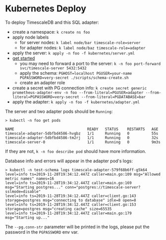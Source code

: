 # Kubernetes Deploy

To deploy TimescaleDB and this SQL adapter:

- create a namespace: `k create ns foo`
- apply node labels
  - for server nodes: `k label node/bar timescale-role=server`
  - for adapter nodes: `k label node/baz timescale-role=adapter`
- apply the server: `k apply -n foo -f kubernetes/server.yml`
- [get started](../README.md#getting-started)
  - you may need to forward a port to the server: `k -n foo port-forward svc/timescale-server 5432:5432`
  - apply the schema: `PGHOST=localhost PGUSER=your-name PGPASSWORD=very-secret ./scripts/schema-create.sh`
  - create an adapter role
- create a secret with PG connection info:
  `k create secret generic prometheus-adapter-env -n foo --from-literal=PGUSER=adapter --from-literal=PGPASSWORD=very-secret --from-literal=PGDATABASE=bar`
- apply the adapter: `k apply -n foo -f kubernetes/adapter.yml`

The server and two adapter pods should be `Running`:

```shell
> kubectl -n foo get pods

NAME                                 READY   STATUS    RESTARTS   AGE
timescale-adapter-5dbfbd4586-hvgbz   1/1     Running   0          55s
timescale-adapter-5dbfbd4586-tm2rj   1/1     Running   0          32s
timescale-server-0                   1/1     Running   0          9m3s
```

If they are not, `k -n foo describe pod` should have more information.

Database info and errors will appear in the adapter pod's logs:

```shell
> kubectl -n test-schema logs timescale-adapter-579f68b6ff-g5k64
level=info ts=2019-11-28T19:34:12.447Z caller=main.go:109 msg="Allowed metric names" names=16
level=info ts=2019-11-28T19:34:12.447Z caller=main.go:169 msg="Starting postgres..." conn="postgres://timescale-server?sslmode=disable"
level=info ts=2019-11-28T19:34:12.447Z caller=client.go:143 storage=postgres msg="connecting to database" idle=8 open=8
level=info ts=2019-11-28T19:34:12.447Z caller=client.go:153 storage=postgres msg="creating cache" size=65535
level=info ts=2019-11-28T19:34:12.447Z caller=main.go:179 msg="Starting up..."
```

The `--pg.conn-str` parameter will be printed in the logs, please put the password in the `PGPASSWORD` env var.
